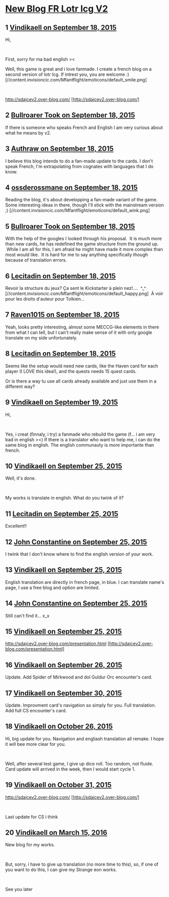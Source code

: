 # [New Blog FR Lotr lcg V2](https://community.fantasyflightgames.com/topic/188831-new-blog-fr-lotr-lcg-v2/)

## 1 [Vindikaell on September 18, 2015](https://community.fantasyflightgames.com/topic/188831-new-blog-fr-lotr-lcg-v2/?do=findComment&comment=1804236)

Hi,

 

First, sorry for ma bad english ><

Well, this game is great and i love fanmade. I create a french blog on a second version of lotr lcg. If intrest you, you are welcome :) [//content.invisioncic.com/Mfantflight/emoticons/default_smile.png]

 

http://sdajcev2.over-blog.com/ [http://sdajcev2.over-blog.com/]

## 2 [Bullroarer Took on September 18, 2015](https://community.fantasyflightgames.com/topic/188831-new-blog-fr-lotr-lcg-v2/?do=findComment&comment=1804485)

If there is someone who speaks French and English I am very curious about what he means by v2.

## 3 [Authraw on September 18, 2015](https://community.fantasyflightgames.com/topic/188831-new-blog-fr-lotr-lcg-v2/?do=findComment&comment=1804502)

I believe this blog intends to do a fan-made update to the cards. I don't speak French, I'm extrapolating from cognates with languages that I do know.

## 4 [ossderossmane on September 18, 2015](https://community.fantasyflightgames.com/topic/188831-new-blog-fr-lotr-lcg-v2/?do=findComment&comment=1804509)

Reading the blog, it's about developping a fan-made variant of the game. Some interesting ideas in there, though I'll stick with the mainstream version ;) [//content.invisioncic.com/Mfantflight/emoticons/default_wink.png]

## 5 [Bullroarer Took on September 18, 2015](https://community.fantasyflightgames.com/topic/188831-new-blog-fr-lotr-lcg-v2/?do=findComment&comment=1804827)

With the help of the googles I looked through his proposal.  It is much more than new cards, he has redefined the game structure from the ground up.  While I am all for this, I am afraid he might have made it more complex than most would like.  It is hard for me to say anything specifically though because of translation errors.

## 6 [Lecitadin on September 18, 2015](https://community.fantasyflightgames.com/topic/188831-new-blog-fr-lotr-lcg-v2/?do=findComment&comment=1804869)

Revoir la structure du jeux? Ça sent le Kickstarter à plein nez!....  ^_^ [//content.invisioncic.com/Mfantflight/emoticons/default_happy.png]  À voir pour les droits d'auteur pour Tolkien...

## 7 [Raven1015 on September 18, 2015](https://community.fantasyflightgames.com/topic/188831-new-blog-fr-lotr-lcg-v2/?do=findComment&comment=1804935)

Yeah, looks pretty interesting, almost some MECCG-like elements in there from what I can tell, but I can't really make sense of it with only google translate on my side unfortunately.

## 8 [Lecitadin on September 18, 2015](https://community.fantasyflightgames.com/topic/188831-new-blog-fr-lotr-lcg-v2/?do=findComment&comment=1805007)

Seems like the setup would need new cards, like the Haven card for each player (I LOVE this idea!), and the quests needs 15 quest cards.

Or is there a way tu use all cards already available and just use them in a different way?

## 9 [Vindikaell on September 19, 2015](https://community.fantasyflightgames.com/topic/188831-new-blog-fr-lotr-lcg-v2/?do=findComment&comment=1806142)

Hi,

 

Yes, i creat (finnaly, i try) a fanmade who rebuild the game (f... i am very bad in english ><) If there is a translator who want to help me, i can do the same blog in english. The english communauty is more importante than french.

## 10 [Vindikaell on September 25, 2015](https://community.fantasyflightgames.com/topic/188831-new-blog-fr-lotr-lcg-v2/?do=findComment&comment=1818349)

Well, it's done.

 

My works is translate in english. What do you twink of it?

## 11 [Lecitadin on September 25, 2015](https://community.fantasyflightgames.com/topic/188831-new-blog-fr-lotr-lcg-v2/?do=findComment&comment=1818413)

Excellent!!

## 12 [John Constantine on September 25, 2015](https://community.fantasyflightgames.com/topic/188831-new-blog-fr-lotr-lcg-v2/?do=findComment&comment=1818797)

I twink that I don't know where to find the english version of your work.

## 13 [Vindikaell on September 25, 2015](https://community.fantasyflightgames.com/topic/188831-new-blog-fr-lotr-lcg-v2/?do=findComment&comment=1819061)

English translation are directly in french page, in blue. I can translate name's page, I use a free blog and option are limited.

## 14 [John Constantine on September 25, 2015](https://community.fantasyflightgames.com/topic/188831-new-blog-fr-lotr-lcg-v2/?do=findComment&comment=1819199)

Still can't find it... x_x

## 15 [Vindikaell on September 25, 2015](https://community.fantasyflightgames.com/topic/188831-new-blog-fr-lotr-lcg-v2/?do=findComment&comment=1819226)

http://sdajcev2.over-blog.com/presentation.html [http://sdajcev2.over-blog.com/presentation.html]

## 16 [Vindikaell on September 26, 2015](https://community.fantasyflightgames.com/topic/188831-new-blog-fr-lotr-lcg-v2/?do=findComment&comment=1820472)

Update. Add Spider of Mirkwood and dol Guldur Orc encounter's card.

## 17 [Vindikaell on September 30, 2015](https://community.fantasyflightgames.com/topic/188831-new-blog-fr-lotr-lcg-v2/?do=findComment&comment=1827514)

Update. Improvment card's navigation so simply for you. Full translation. Add full CS encounter's card.

## 18 [Vindikaell on October 26, 2015](https://community.fantasyflightgames.com/topic/188831-new-blog-fr-lotr-lcg-v2/?do=findComment&comment=1864917)

Hi, big update for you. Navigation and engliash translation all remake. I hope it will bee more clear for you.

 

Well, after several test game, I give up dice roll. Too random, not fluide. Card update will arrived in the week, then I would start cycle 1.

## 19 [Vindikaell on October 31, 2015](https://community.fantasyflightgames.com/topic/188831-new-blog-fr-lotr-lcg-v2/?do=findComment&comment=1873166)

http://sdajcev2.over-blog.com/ [http://sdajcev2.over-blog.com/]

 

Last update for CS i think

## 20 [Vindikaell on March 15, 2016](https://community.fantasyflightgames.com/topic/188831-new-blog-fr-lotr-lcg-v2/?do=findComment&comment=2102183)

New blog for my works.

 

But, sorry, i have to give up translation (no more time to this), so, if one of you want to do this, I can give my Strange eon works.

 

See you later

